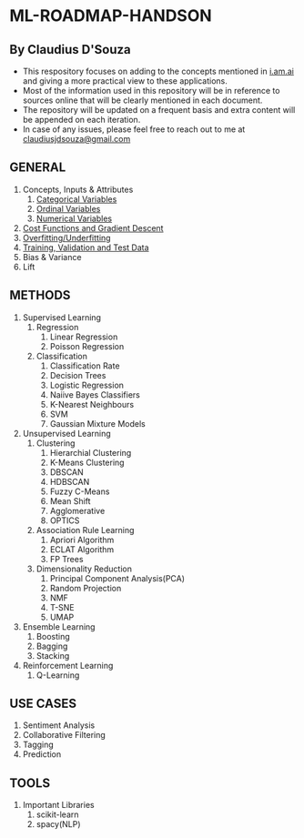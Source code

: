 # ML-ROADMAP-HANDSON
## By Claudius D'Souza

- This respository focuses on adding to the concepts mentioned in [i.am.ai](https://i.am.ai/roadmap/#machine-learning-roadmap) and giving a more practical view to these applications.
- Most of the information used in this repository will be in reference to sources online that will be clearly mentioned in each document.
- The repository will be updated on a frequent basis and extra content will be appended on each iteration.
- In case of any issues, please feel free to reach out to me at claudiusjdsouza@gmail.com


## GENERAL

1. Concepts, Inputs & Attributes
   1. [Categorical Variables](/content-files/1.1.1.ipynb)
   2. [Ordinal Variables](/content-files/1.1.2.ipynb)
   3. [Numerical Variables](/content-files/1.1.3.ipynb)
2. [Cost Functions and Gradient Descent](/content-files/1.2.ipynb)
3. [Overfitting/Underfitting](/content-files/1.3.ipynb)
4. [Training, Validation and Test Data](/content-files/1.4.ipynb)
5. Bias & Variance
6. Lift

## METHODS

1. Supervised Learning
   1. Regression
      1. Linear Regression
      2. Poisson Regression
   2. Classification
      1. Classification Rate
      2. Decision Trees
      3. Logistic Regression
      4. Naiive Bayes Classifiers
      5. K-Nearest Neighbours
      6. SVM
      7. Gaussian Mixture Models
2. Unsupervised Learning
   1. Clustering
      1. Hierarchial Clustering
      2. K-Means Clustering
      3. DBSCAN
      4. HDBSCAN
      5. Fuzzy C-Means
      6. Mean Shift
      7. Agglomerative
      8. OPTICS
   2. Association Rule Learning
      1. Apriori Algorithm
      2. ECLAT Algorithm
      3. FP Trees
   3. Dimensionality Reduction
      1. Principal Component Analysis(PCA)
      2. Random Projection
      3. NMF
      4. T-SNE
      5. UMAP
3. Ensemble Learning
   1. Boosting
   2. Bagging
   3. Stacking
4. Reinforcement Learning
   1. Q-Learning

## USE CASES

1. Sentiment Analysis
2. Collaborative Filtering
3. Tagging
4. Prediction

## TOOLS

1. Important Libraries
   1. scikit-learn
   2. spacy(NLP)